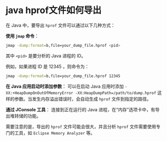 
# java hprof文件如何导出

在 Java 中，要导出 `hprof` 文件可以通过以下几种方式：

**使用 `jmap` 命令**：

```bash
jmap -dump:format=b,file=your_dump_file.hprof <pid>
```

其中 `<pid>` 是要分析的 Java 进程的 ID。

例如，如果进程 ID 是 12345 ，则命令为：

```bash
jmap -dump:format=b,file=your_dump_file.hprof 12345
```

**在 Java 应用启动时添加参数**：
可以在启动 Java 应用时添加 `-XX:+HeapDumpOnOutOfMemoryError -XX:HeapDumpPath=/path/to/dump.hprof` 这样的参数。当发生内存溢出错误时，会自动生成 `hprof` 文件到指定的路径。

**通过 JConsole 工具**：
连接到正在运行的 Java 进程，在“内存”选项卡中，有导出堆转储的功能。

需要注意的是，导出的 `hprof` 文件可能会很大，并且分析 `hprof` 文件需要使用专门的工具，如 `Eclipse Memory Analyzer` 等。
